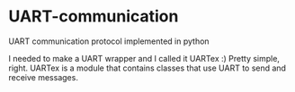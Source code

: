 # UART-communication
UART communication protocol implemented in python

I needed to make a UART wrapper and I called it UARTex :) Pretty simple, right.
UARTex is a module that contains classes that use UART to send and receive messages.
